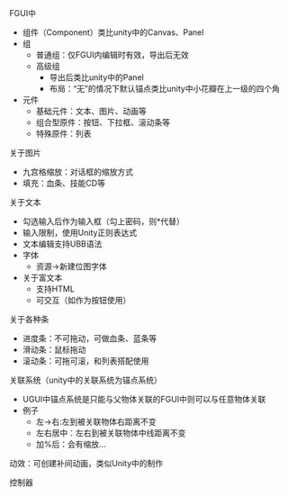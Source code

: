 FGUI中
- 组件（Component）类比unity中的Canvas、Panel
- 组
  - 普通组：仅FGUI内编辑时有效，导出后无效
  - 高级组
    - 导出后类比unity中的Panel
    - 布局：“无”的情况下默认锚点类比unity中小花瓣在上一级的四个角
- 元件
  - 基础元件：文本、图片、动画等
  - 组合型原件：按钮、下拉框、滚动条等
  - 特殊原件：列表

关于图片
- 九宫格缩放：对话框的缩放方式
- 填充：血条、技能CD等

关于文本
- 勾选输入后作为输入框（勾上密码，则*代替）
- 输入限制，使用Unity正则表达式
- 文本编辑支持UBB语法
- 字体
  - 资源->新建位图字体
- 关于富文本
  - 支持HTML
  - 可交互（如作为按钮使用）


关于各种条
- 进度条：不可拖动，可做血条、蓝条等
- 滑动条：鼠标拖动
- 滚动条：可拖可滚，和列表搭配使用

关联系统（unity中的关联系统为锚点系统）
- UGUI中锚点系统是只能与父物体关联的FGUI中则可以与任意物体关联
- 例子
  - 左->右:左到被关联物体右距离不变
  - 左右居中：左右到被关联物体中线距离不变
  - 加%后：会有缩放...

动效：可创建补间动画，类似Unity中的制作 

控制器